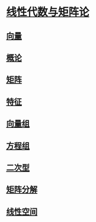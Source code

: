 <link rel='stylesheet' href='../../style/index.css'>
<script src='../../style/index.js'></script>

# [线性代数与矩阵论](../index.html)

## [向量](./Vector.html)

## [概论](./Introduction.html)

## [矩阵](./Matrix.html)

## [特征](./Eigen.html)

## [向量组](./Vectors.html)

## [方程组](./Equations.html)

## [二次型](./QuadraticForm.html)

## [矩阵分解](./MatrixDecomposition.html)

## [线性空间](./LinerSpace.html)
